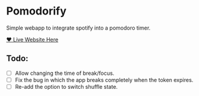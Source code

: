 # Pomodorify
Simple webapp to integrate spotify into a pomodoro timer.

[❤️ Live Website Here](https://euromoon.github.io/pomodorify/)

## Todo:
  - [ ] Allow changing the time of break/focus.
  - [ ] Fix the bug in which the app breaks completely when the token expires.
  - [ ] Re-add the option to switch shuffle state.

